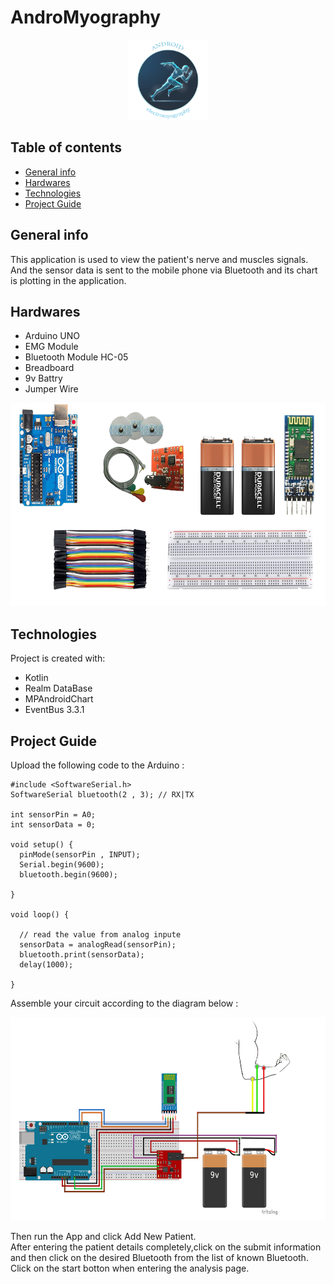 # AndroMyography

<p align="center">
  <img src="media/andro_myography_logo.png" width="128px" height="128px"/>
</p>

## Table of contents
* [General info](#general-info)
* [Hardwares](#hardwares)
* [Technologies](#technologies)
* [Project Guide](#project-guide)

## General info
This application is used to view the patient's nerve and muscles signals.        
And the sensor data is sent to the mobile phone via Bluetooth and its chart is plotting in the application.

## Hardwares
* Arduino UNO
* EMG Module
* Bluetooth Module HC-05
* Breadboard
* 9v Battry
* Jumper Wire

<p align="center">
  <img src="media/hardware.png" width="720px" height="325px"/>
</p>

## Technologies
Project is created with:
* Kotlin
* Realm DataBase
* MPAndroidChart
* EventBus 3.3.1

## Project Guide
Upload the following code to the Arduino :
```
#include <SoftwareSerial.h>
SoftwareSerial bluetooth(2 , 3); // RX|TX

int sensorPin = A0;
int sensorData = 0;

void setup() {
  pinMode(sensorPin , INPUT);
  Serial.begin(9600);
  bluetooth.begin(9600);

}

void loop() {
  
  // read the value from analog inpute
  sensorData = analogRead(sensorPin);
  bluetooth.print(sensorData);
  delay(1000);

}
```
Assemble your circuit according to the diagram below :
<p align="center">
  <img src="media/andro_ayography_fritzing.png" width="720px" height="325px"/>
</p>

Then run the App and click Add New Patient.            
After entering the patient details completely,click on the submit information          
and then click on the desired Bluetooth from the list of known Bluetooth.         
Click on the start botton when entering the analysis page.

